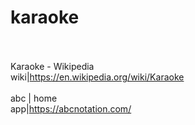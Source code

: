 # karaoke<br><br>

Karaoke - Wikipedia<br>wiki|https://en.wikipedia.org/wiki/Karaoke<br><br>
abc | home<br>app|https://abcnotation.com/<br><br>
